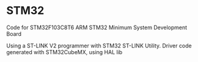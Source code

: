 # STM32
Code for STM32F103C8T6 ARM STM32 Minimum System Development Board

Using a ST-LINK V2 programmer with STM32 ST-LINK Utility.
Driver code generated with STM32CubeMX, using HAL lib
